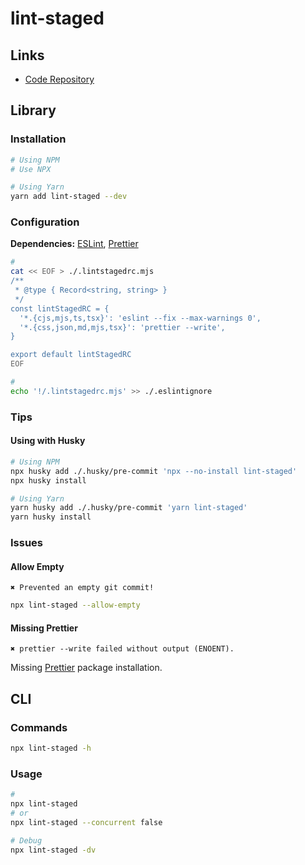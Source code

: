 # lint-staged

## Links

- [Code Repository](https://github.com/okonet/lint-staged)

## Library

### Installation

```sh
# Using NPM
# Use NPX

# Using Yarn
yarn add lint-staged --dev
```

### Configuration

**Dependencies:** [ESLint](/eslint.md), [Prettier](/prettier.md)

```sh
#
cat << EOF > ./.lintstagedrc.mjs
/**
 * @type { Record<string, string> }
 */
const lintStagedRC = {
  '*.{cjs,mjs,ts,tsx}': 'eslint --fix --max-warnings 0',
  '*.{css,json,md,mjs,tsx}': 'prettier --write',
}

export default lintStagedRC
EOF

#
echo '!/.lintstagedrc.mjs' >> ./.eslintignore
```

<!--
/**
 * @type { Record<string, (filenames: string[]) => string[]> }
 */
const lintStagedRC = {
  '*.{cjs,mjs}': (filenames) => [`eslint --fix --max-warnings 0 ${filenames.join(' ')}`],
  '*.{json,md,mjs}': () => ['prettier --write'],
}

export default lintStagedRC
-->

### Tips

#### Using with Husky

```sh
# Using NPM
npx husky add ./.husky/pre-commit 'npx --no-install lint-staged'
npx husky install

# Using Yarn
yarn husky add ./.husky/pre-commit 'yarn lint-staged'
yarn husky install
```

### Issues

#### Allow Empty

```log
✖ Prevented an empty git commit!
```

```sh
npx lint-staged --allow-empty
```

#### Missing Prettier

```log
✖ prettier --write failed without output (ENOENT).
```

Missing [Prettier](/prettier.md) package installation.

<!-- #### TBD

```log
npm WARN exec The following package was not found and will be installed: lint-staged
```

TODO -->

## CLI

### Commands

```sh
npx lint-staged -h
```

### Usage

```sh
#
npx lint-staged
# or
npx lint-staged --concurrent false

# Debug
npx lint-staged -dv
```
